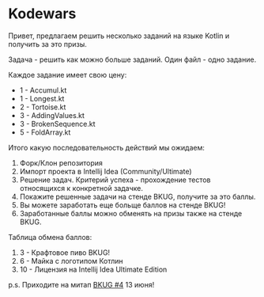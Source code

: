 # Kodewars

Привет, предлагаем решить несколько заданий на языке Kotlin и получить за это призы.

Задача - решить как можно больше заданий. Один файл - одно задание.

Каждое задание имеет свою цену:

* 1 - Accumul.kt
* 1 - Longest.kt
* 2 - Tortoise.kt
* 3 - AddingValues.kt
* 3 - BrokenSequence.kt
* 5 - FoldArray.kt

Итого какую последовательность действий мы ожидаем:

1. Форк/Клон репозитория
2. Импорт проекта в Intellij Idea (Community/Ultimate)
3. Решение задач. Критерий успеха - прохождение тестов относящихся к конкретной задачке.
4. Покажите решенные задачи на стенде BKUG, получите за это баллы.
5. Вы можете заработать еще больще баллов на стенде BKUG!
6. Заработанные баллы можно обменять на призы также на стенде BKUG.

Таблица обмена баллов:

1. 3 - Крафтовое пиво BKUG!
2. 6 - Майка с логотипом Котлин
3. 10 - Лицензия на Intellij Idea Ultimate Edition

p.s. Приходите на митап [BKUG #4](https://bkug.by/) 13 июня!

